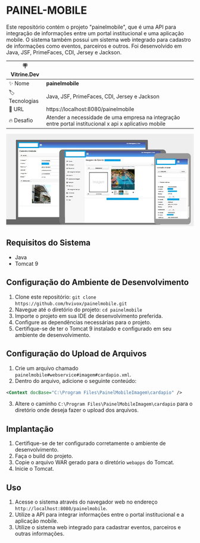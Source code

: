 # PAINEL-MOBILE
Este repositório contém o projeto "painelmobile", que é uma API para integração de informações 
entre um portal institucional e uma aplicação mobile. 
O sistema também possui um sistema web integrado para cadastro de informações como eventos, parceiros e outros. 
Foi desenvolvido em Java, JSF, PrimeFaces, CDI, Jersey e Jackson.

| :placard: Vitrine.Dev |                                                                                                         |
|-----------------------|---------------------------------------------------------------------------------------------------------|
| :sparkles: Nome       | **painelmobile**                                                                                        |
| :label: Tecnologias   | Java, JSF, PrimeFaces, CDI, Jersey e Jackson                                                            |
| :rocket: URL          | https://localhost:8080/painelmobile                                                                     |
| :fire: Desafio        | Atender a necessidade de uma empresa na integração entre portal institucional x api x aplicativo mobile |

<!-- Inserir imagem com a #vitrinedev ao final do link -->
![](https://github.com/hvivox/painelmobile/blob/main/painelmobile.png?raw=true#vitrinedev)

<!--  
<p align="center">
<a href="https://laravel.com" target="_blank">
<img width="200" src="https://cdn.jsdelivr.net/gh/devicons/devicon/icons/java/java-original-wordmark.svg" />
</a>
</p>
-->

## Requisitos do Sistema
- Java
- Tomcat 9

## Configuração do Ambiente de Desenvolvimento
1. Clone este repositório: `git clone https://github.com/hvivox/painelmobile.git`
2. Navegue até o diretório do projeto: `cd painelmobile`
3. Importe o projeto em sua IDE de desenvolvimento preferida.
4. Configure as dependências necessárias para o projeto.
5. Certifique-se de ter o Tomcat 9 instalado e configurado em seu ambiente de desenvolvimento.

## Configuração do Upload de Arquivos
1. Crie um arquivo chamado `painelmobile#webservice#imagem#cardapio.xml`.
2. Dentro do arquivo, adicione o seguinte conteúdo:
```xml
<Context docBase="C:\Program Files\PainelMobileImagem\cardapio" />
```
3. Altere o caminho `C:\Program Files\PainelMobileImagem\cardapio` para o diretório onde deseja fazer o upload dos arquivos.

## Implantação
1. Certifique-se de ter configurado corretamente o ambiente de desenvolvimento.
2. Faça o build do projeto.
3. Copie o arquivo WAR gerado para o diretório `webapps` do Tomcat.
4. Inicie o Tomcat.

## Uso
1. Acesse o sistema através do navegador web no endereço `http://localhost:8080/painelmobile`.
2. Utilize a API para integrar informações entre o portal institucional e a aplicação mobile.
3. Utilize o sistema web integrado para cadastrar eventos, parceiros e outras informações.



